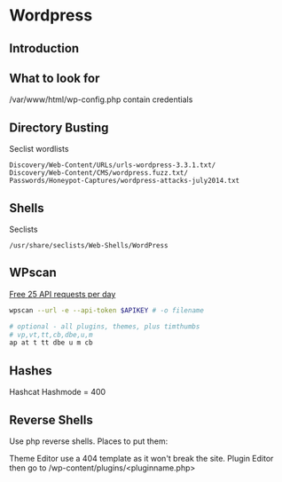 # Wordpress 

## Introduction

## What to look for
/var/www/html/wp-config.php contain credentials

## Directory  Busting 
Seclist wordlists
```
Discovery/Web-Content/URLs/urls-wordpress-3.3.1.txt/
Discovery/Web-Content/CMS/wordpress.fuzz.txt/
Passwords/Honeypot-Captures/wordpress-attacks-july2014.txt
```

## Shells
Seclists
```
/usr/share/seclists/Web-Shells/WordPress
```

## WPscan

[Free 25 API requests per day](https://wpscan.com/pricing)

```bash
wpscan --url -e --api-token $APIKEY # -o filename
```

```bash
# optional - all plugins, themes, plus timthumbs
# vp,vt,tt,cb,dbe,u,m
ap at t tt dbe u m cb
```

## Hashes
Hashcat Hashmode = 400


## Reverse Shells
Use php reverse shells. Places to put them:

Theme Editor use a 404 template as it won't break the site.
Plugin Editor  then go to /wp-content/plugins/<pluginname.php>
